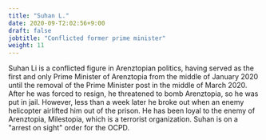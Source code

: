 ```yaml
---
title: "Suhan L."
date: 2020-09-T2:02:56+9:00
draft: false
jobtitle: "Conflicted former prime minister"
weight: 11
---
```


Suhan Li is a conflicted figure in Arenztopian politics, having served as the first and only Prime Minister of Arenztopia from the middle of January 2020 until the removal of the Prime Minister post in the middle of March 2020. After he was forced to resign, he threatened to bomb Arenztopia, so he was put in jail. However, less than a week later he broke out when an enemy helicopter airlifted him out of the prison. He has been loyal to the enemy of Arenztopia, Milestopia, which is a terrorist organization. Suhan is on a "arrest on sight" order for the OCPD.

